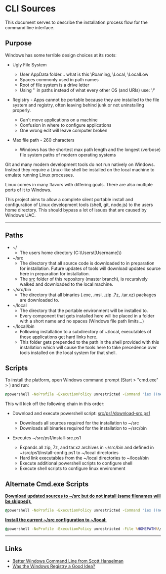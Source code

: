 CLI Sources
===========

This document serves to describe the installation process flow for the command line interface.


Purpose
-------

Windows has some terrible design choices at its roots:

* Ugly File System
  * User AppData folder... what is this \Roaming, \Local, \LocalLow
  * Spaces commonly used in path names
  * Root of file system is a drive letter
  * Using '\' in paths instead of what every other OS (and URIs) use: '/'


* Registry - Apps cannot be portable because they are installed to the file system and registry, often leaving behind junk or not uninstalling properly.
  * Can't move applications on a machine
  * Confusion in where to configure applications
  * One wrong edit will leave computer broken

* Max file path - 260 characters
  * Windows has the shortest max path length and the longest (verbose) file system paths of modern operating systems


Git and many modern development tools do not run natively on Windows.  Instead they require a Linux-like shell be installed on the local machine to emulate running Linux processes.

Linux comes in many flavors with differing goals.  There are also multiple ports of it to Windows.


This project aims to allow a complete silent portable install and configuration of Linux development tools (shell, git, node.js) to the users home directory.  This should bypass a lot of issues that are caused by Windows UAC.

___

Paths
-----

* ~/
  * The users home directory (C:\\Users\\[Username]\\)
* ~/src
  * The directory that all source code is downloaded to in preparation for installation.  Future updates of tools will download updated source here in preparation for installation.
  * The [src](https://github.com/TixInc/tix-cli/tree/master/src) folder of this repository (master branch), is recursively walked and downloaded to the local machine.
* ~/src/bin
  * The directory that all binaries (.exe, .msi, .zip .7z, .tar.xz) packages are downloaded to.
* ~/local
  * The directory that the portable environment will be installed to.
  * Every component that gets installed here will be placed in a folder with a short name and no spaces (Windows file path limits...)
* ~/local/bin
  * Following installation to a subdirectory of ~/local, executables of those applications get hard links here.
  * This folder gets prepended to the path in the shell provided with this installation which will cause the tools here to take precedence over tools installed on the local system for that shell.


Scripts
-------

To install the platform, open Windows command prompt (Start > "cmd.exe" > <enter>) and run:

```cmd
@powershell -NoProfile -ExecutionPolicy unrestricted -Command "iex ((new-object net.webclient).DownloadString('https://raw.githubusercontent.com/TixInc/tix-cli/master/src/ps1/download-src.ps1?$(Get-Random)'));" && powershell -NoProfile -ExecutionPolicy unrestricted -File %HOMEPATH%\src\ps1\install-src.ps1
```

This will kick off the following chain in this order:

* Download and execute powershell script: [src/ps1/download-src.ps1](https://raw.githubusercontent.com/TixInc/tix-cli/master/src/ps1/download-src.ps1)
  * Downloads all sources required for the installation to ~/src
  * Downloads all binaries required for the installation to ~/src/bin

* Executes ~/src/ps1/install-src.ps1
  * Expands all zip, 7z, and tar.xz archives in ~/src/bin and defined in ~/src/ps1/install-config.ps1 to ~/local directories
  * Hard link executables from the ~/local directories to ~/local/bin
  * Execute additional powershell scripts to configure shell
  * Execute shell scripts to configure linux environment



Alternate Cmd.exe Scripts
-------------------------

[**Download updated sources to ~/src but do not install (same filenames will be skipped):**](cmd/download-install-src.cmd)
```cmd
@powershell -NoProfile -ExecutionPolicy unrestricted -Command "iex ((new-object net.webclient).DownloadString('https://raw.githubusercontent.com/TixInc/tix-cli/master/src/ps1/download-src.ps1?$(Get-Random)'));"
```

[**Install the current ~/src configuration to ~/local:**](cmd/install-src.cmd)
```cmd
@powershell -NoProfile -ExecutionPolicy unrestricted -File %HOMEPATH%\src\ps1\install-src.ps1
```

___

Links
-----

* [Better Windows Command Line from Scott Hanselman](http://www.hanselman.com/blog/MakingABetterSomewhatPrettierButDefinitelyMoreFunctionalWindowsCommandLine.aspx)
* [Was the Windows Registry a Good Idea?](http://blog.codinghorror.com/was-the-windows-registry-a-good-idea/)